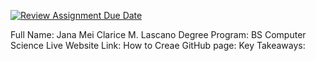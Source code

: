 [![Review Assignment Due Date](https://classroom.github.com/assets/deadline-readme-button-22041afd0340ce965d47ae6ef1cefeee28c7c493a6346c4f15d667ab976d596c.svg)](https://classroom.github.com/a/VhAR7jGx)

Full Name: Jana Mei Clarice M. Lascano
Degree Program: BS Computer Science
Live Website Link:
How to Creae GitHub page:
Key Takeaways: